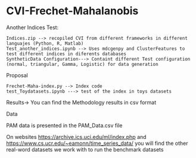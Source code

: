 # CVI-Frechet-Mahalanobis

Another Indices Test:

	Indices.zip --> recopiled CVI from different frameworks in different languajes (Python, R, Matlab)
	Test_another_indices.ipynb --> Uses mdcgenpy and ClusterFeatures to test different indices in diferents databases
    SyntheticData Configuration---> Containt different Test configuration (normal, triangular, Gamma, Logistic) for data generation

Proposal

	Frechet-Maha-index.py --> Index code
	test_Toydatasets.ipynb ---> test of the index in toys datasets
	
Results-> You can find the Methodology results in csv format

Data

PAM data is presented in the PAM_Data.csv file

On websites https://archive.ics.uci.edu/ml/index.php and https://www.cs.ucr.edu/~eamonn/time_series_data/ you will find the other real-word datasets we work with to run the benchmark datasets
